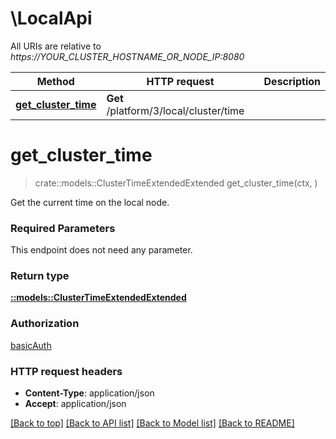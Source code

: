 # \LocalApi

All URIs are relative to *https://YOUR_CLUSTER_HOSTNAME_OR_NODE_IP:8080*

Method | HTTP request | Description
------------- | ------------- | -------------
[**get_cluster_time**](LocalApi.md#get_cluster_time) | **Get** /platform/3/local/cluster/time | 


# **get_cluster_time**
>crate::models::ClusterTimeExtendedExtended get_cluster_time(ctx, )


Get the current time on the local node.

### Required Parameters
This endpoint does not need any parameter.

### Return type

[**::models::ClusterTimeExtendedExtended**](ClusterTimeExtendedExtended.md)

### Authorization

[basicAuth](../README.md#basicAuth)

### HTTP request headers

 - **Content-Type**: application/json
 - **Accept**: application/json

[[Back to top]](#) [[Back to API list]](../README.md#documentation-for-api-endpoints) [[Back to Model list]](../README.md#documentation-for-models) [[Back to README]](../README.md)

